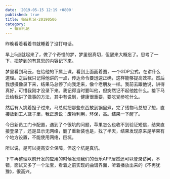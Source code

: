 ```yaml
---
date: '2019-05-15 12:19 +0800'
published: true
title: 每日札记-20190506
category:
  - 每日札记
---
```

昨晚看着看着书就睡着了没打电话。

早上5点就起来了，做了个奇怪的梦，梦里很真切，但醒来大概忘了。思考了一下，把梦到的有意思的内容记下来。

梦里看到马云，在给他的下属上课，看到上面画着图，一个GDP公式，在讲什么道理。之后我只记得他讲的一点，传达命令要迅速正确，这样能够提高效率。然后我想摄像录下来，结果马总停了向我走来，像个老朋友一样。我前去跟他说，讲得真好，可惜我刚才没录下来。我记得当时要叫他，但突然记不起他姓什么。接下马云给我讲了做事的方法，其中有说到，健康很重要，要吃党参吃什么。

然后有人挑着担子过来，马总就把那些东西放到锅里煮，完了残物马总想了想，直接放到工人篮子里，我正想说：废物利用，环保，高。结果一下醒了。

今日新员工门卡配置，遇到了个很坑的问题，苹果怎么也收不到验证短信，结果直接登录了，还是显示无网络，删了重新装也是，找了半天，结果发现原来是苹果有个地方设置，不能使用网络，巨坑。

所以说，是可以提高安全保障，但这个坑是真坑。

下午再整理以前开发的应用的时候发现我们的音乐APP居然还可以登录访问，不错，面试又多了一个法宝，看着之前实现的曲谱界面，听着播放出来的《不再犹豫》，很高兴。
